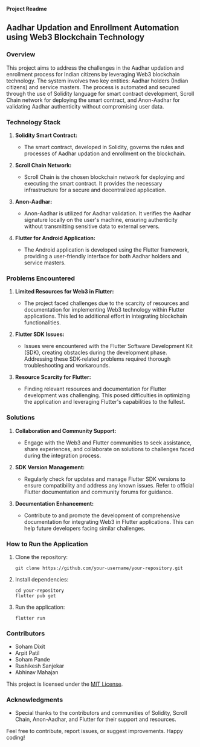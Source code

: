 **Project Readme**

## Aadhar Updation and Enrollment Automation using Web3 Blockchain Technology

### Overview

This project aims to address the challenges in the Aadhar updation and enrollment process for Indian citizens by leveraging Web3 blockchain technology. The system involves two key entities: Aadhar holders (Indian citizens) and service masters. The process is automated and secured through the use of Solidity language for smart contract development, Scroll Chain network for deploying the smart contract, and Anon-Aadhar for validating Aadhar authenticity without compromising user data.

### Technology Stack

1. **Solidity Smart Contract:**
   - The smart contract, developed in Solidity, governs the rules and processes of Aadhar updation and enrollment on the blockchain.

2. **Scroll Chain Network:**
   - Scroll Chain is the chosen blockchain network for deploying and executing the smart contract. It provides the necessary infrastructure for a secure and decentralized application.

3. **Anon-Aadhar:**
   - Anon-Aadhar is utilized for Aadhar validation. It verifies the Aadhar signature locally on the user's machine, ensuring authenticity without transmitting sensitive data to external servers.

4. **Flutter for Android Application:**
   - The Android application is developed using the Flutter framework, providing a user-friendly interface for both Aadhar holders and service masters.

### Problems Encountered

1. **Limited Resources for Web3 in Flutter:**
   - The project faced challenges due to the scarcity of resources and documentation for implementing Web3 technology within Flutter applications. This led to additional effort in integrating blockchain functionalities.

2. **Flutter SDK Issues:**
   - Issues were encountered with the Flutter Software Development Kit (SDK), creating obstacles during the development phase. Addressing these SDK-related problems required thorough troubleshooting and workarounds.

3. **Resource Scarcity for Flutter:**
   - Finding relevant resources and documentation for Flutter development was challenging. This posed difficulties in optimizing the application and leveraging Flutter's capabilities to the fullest.

### Solutions

1. **Collaboration and Community Support:**
   - Engage with the Web3 and Flutter communities to seek assistance, share experiences, and collaborate on solutions to challenges faced during the integration process.

2. **SDK Version Management:**
   - Regularly check for updates and manage Flutter SDK versions to ensure compatibility and address any known issues. Refer to official Flutter documentation and community forums for guidance.

3. **Documentation Enhancement:**
   - Contribute to and promote the development of comprehensive documentation for integrating Web3 in Flutter applications. This can help future developers facing similar challenges.

### How to Run the Application

1. Clone the repository:

   ```
   git clone https://github.com/your-username/your-repository.git
   ```

2. Install dependencies:

   ```
   cd your-repository
   flutter pub get
   ```

3. Run the application:

   ```
   flutter run
   ```

### Contributors

- Soham Dixit
- Arpit Patil
- Soham Pande
- Rushikesh Sanjekar
- Abhinav Mahajan

This project is licensed under the [MIT License](LICENSE.md).

### Acknowledgments

- Special thanks to the contributors and communities of Solidity, Scroll Chain, Anon-Aadhar, and Flutter for their support and resources.

Feel free to contribute, report issues, or suggest improvements. Happy coding!

